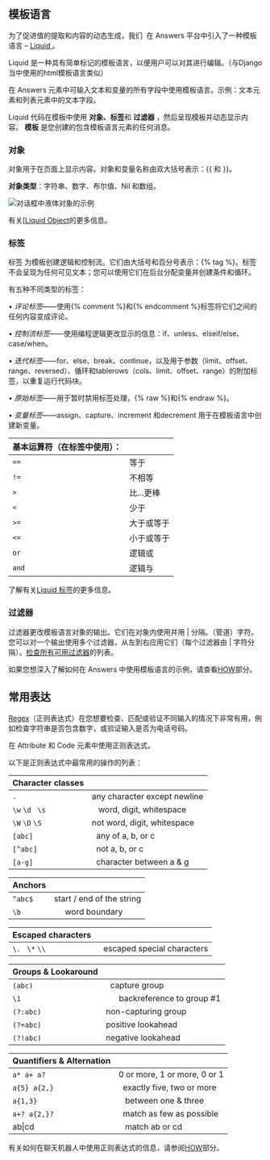 ## 模板语言

为了促进值的提取和内容的动态生成，我们  在 Answers 平台中引入了一种模板语言 – [Liquid ](https://shopify.github.io/liquid/)。

Liquid 是一种具有简单标记的模板语言，以便用户可以对其进行编辑。（与Django当中使用的html模板语言类似）

在 Answers 元素中可输入文本和变量的所有字段中使用模板语言。示例：文本元素和列表元素中的文本字段。

Liquid 代码在模板中使用 **对象、标签**和 **过滤器** ，然后呈现模板并动态显示内容。 **模板** 是您创建的包含模板语言元素的任何消息。

### 对象

对象用于在页面上显示内容。对象和变量名称由双大括号表示：{{ 和 }}。

**对象类型**：字符串、数字、布尔值、Nil 和数组。

![对话框中液体对象的示例](https://www.infobip.com/docs/images/uploads/articles/answers-liquid-object-example.png)

有关[[Liquid Object](https://shopify.github.io/liquid/basics/introduction/#objects)的更多信息。

### 标签

标签 为模板创建逻辑和控制流。它们由大括号和百分号表示：{% tag %}。标签不会呈现为任何可见文本；您可以使用它们在后台分配变量并创建条件和循环。

  
有五种不同类型的标签：

• _评论标签_——使用{% comment %}和{% endcomment %}标签将它们之间的任何内容变成评论。

• _控制流标签_——使用编程逻辑更改显示的信息：if、unless、elseif/else、case/when。

• _迭代标签_——for、else、break、continue，以及用于参数（limit、offset、range、reversed）、循环和tablerows（cols、limit、offset、range）的附加标签，以重复运行代码块。

• _原始标签_——用于暂时禁用标签处理，{% raw %}和{% endraw %}。

• _变量标签_——assign、capture、increment 和decrement 用于在模板语言中创建新变量。

|基本运算符（在标签中使用）：|   |
|---|---|
|`==`|等于|
|`!=`|不相等|
|`>`|比...更棒|
|`<`|少于|
|`>=`|大于或等于|
|`<=`|小于或等于|
|`or`|逻辑或|
|`and`|逻辑与|

  
了解有关[Liquid 标签](https://shopify.github.io/liquid/basics/introduction/#tags)的更多信息。

### 过滤器

过滤器更改模板语言对象的输出。它们在对象内使用并用 | 分隔。（管道）字符。您可以对一个输出使用多个过滤器，从左到右应用它们（每个过滤器由 | 字符分隔）。[检查所有可用过滤器](https://shopify.github.io/liquid/basics/introduction/#filters)的列表。

如果您想深入了解如何在 Answers 中使用模板语言的示例，请查看[HOW](https://www.infobip.com/docs/answers/how-to#templating-language)部分。

## 常用表达

[Regex](https://www.infobip.com/glossary/regex)（正则表达式）在您想要检查、匹配或验证不同输入的情况下非常有用，例如检查字符串是否包含数字，或验证输入是否为电话号码。

在 Attribute 和 Code 元素中使用正则表达式。

以下是正则表达式中最常用的操作的列表：

|Character classes| |
|---|---|
|`.`|any character except newline|
|`\w`  `\d ` `\s`|    word, digit, whitespace|
|`\W`  `\D`  `\S`  |not word, digit, whitespace|
|`[abc]`    |   any of a, b, or c|
|`[^abc]`   |  not a, b, or c|
|`[a-g] `   |   character between a & g|


|Anchors| |
|---|---|
|`^abc$`   | start / end of the string|
|`\b `     |     word boundary|


|Escaped characters| |
|---|---|
|`\. ` `\*`  `\\ ` |  escaped special characters|


|Groups & Lookaround| |
|---|---|
|`(abc) `   |  capture group|
|`\1 `     |      backreference to group #1|
|`(?:abc) `  |non-capturing group|
|`(?=abc)` | positive lookahead|
|`(?!abc)`  | negative lookahead|


|Quantifiers & Alternation| |
|---|---|
|`a* a+ a?`  | 0 or more, 1 or more, 0 or 1|
|`a{5} a{2,}`  |  exactly five, two or more|
|`a{1,3} `     |    between one & three|
|`a+? a{2,}?`  |  match as few as possible|
| ab\|cd     |   match ab or cd|

有关如何在聊天机器人中使用正则表达式的信息，请参阅[HOW](https://www.infobip.com/docs/answers/how-to#regular-expressions)部分。